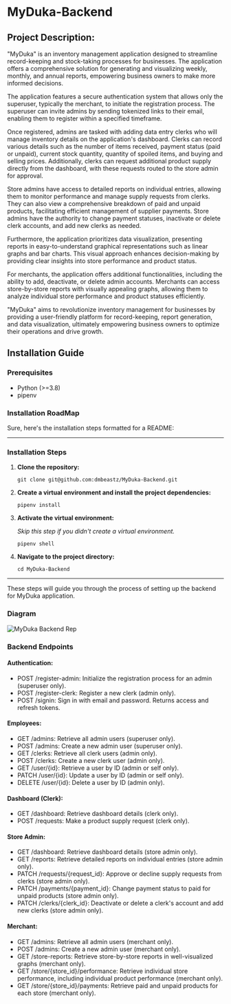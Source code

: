 # MyDuka-Backend
## Project Description: 

"MyDuka" is an inventory management application designed to streamline record-keeping and stock-taking processes for businesses. The application offers a comprehensive solution for generating and visualizing weekly, monthly, and annual reports, empowering business owners to make more informed decisions.

The application features a secure authentication system that allows only the superuser, typically the merchant, to initiate the registration process. The superuser can invite admins by sending tokenized links to their email, enabling them to register within a specified timeframe.

Once registered, admins are tasked with adding data entry clerks who will manage inventory details on the application's dashboard. Clerks can record various details such as the number of items received, payment status (paid or unpaid), current stock quantity, quantity of spoiled items, and buying and selling prices. Additionally, clerks can request additional product supply directly from the dashboard, with these requests routed to the store admin for approval.

Store admins have access to detailed reports on individual entries, allowing them to monitor performance and manage supply requests from clerks. They can also view a comprehensive breakdown of paid and unpaid products, facilitating efficient management of supplier payments. Store admins have the authority to change payment statuses, inactivate or delete clerk accounts, and add new clerks as needed.

Furthermore, the application prioritizes data visualization, presenting reports in easy-to-understand graphical representations such as linear graphs and bar charts. This visual approach enhances decision-making by providing clear insights into store performance and product status.

For merchants, the application offers additional functionalities, including the ability to add, deactivate, or delete admin accounts. Merchants can access store-by-store reports with visually appealing graphs, allowing them to analyze individual store performance and product statuses efficiently.

"MyDuka" aims to revolutionize inventory management for businesses by providing a user-friendly platform for record-keeping, report generation, and data visualization, ultimately empowering business owners to optimize their operations and drive growth.

## Installation Guide
### Prerequisites

- Python (>=3.8)
- pipenv 

### Installation RoadMap
Sure, here's the installation steps formatted for a README:

---

### Installation Steps

1. **Clone the repository:**

    ```
    git clone git@github.com:dmbeastz/MyDuka-Backend.git
    ```

2. **Create a virtual environment and install the project dependencies:**

    ```
    pipenv install
    ```

3. **Activate the virtual environment:**

    *Skip this step if you didn't create a virtual environment.*

    ```
    pipenv shell
    ```

4. **Navigate to the project directory:**

    ```
    cd MyDuka-Backend
    ```

--- 

These steps will guide you through the process of setting up the backend for MyDuka application.

### Diagram

![MyDuka Backend Rep](https://github.com/dmbeastz/MyDuka-Backend/assets/145768413/2426c2b3-2d2b-409e-bdec-d5e38f23caa4)


### Backend Endpoints
#### Authentication:
- POST /register-admin: Initialize the registration process for an admin (superuser only).
- POST /register-clerk: Register a new clerk (admin only).
- POST /signin: Sign in with email and password. Returns access and refresh tokens.

#### Employees:
- GET /admins: Retrieve all admin users (superuser only).
- POST /admins: Create a new admin user (superuser only).
- GET /clerks: Retrieve all clerk users (admin only).
- POST /clerks: Create a new clerk user (admin only).
- GET /user/{id}: Retrieve a user by ID (admin or self only).
- PATCH /user/{id}: Update a user by ID (admin or self only).
- DELETE /user/{id}: Delete a user by ID (admin only).

#### Dashboard (Clerk):
- GET /dashboard: Retrieve dashboard details (clerk only).
- POST /requests: Make a product supply request (clerk only).

#### Store Admin:
- GET /dashboard: Retrieve dashboard details (store admin only).
- GET /reports: Retrieve detailed reports on individual entries (store admin only).
- PATCH /requests/{request_id}: Approve or decline supply requests from clerks (store admin only).
- PATCH /payments/{payment_id}: Change payment status to paid for unpaid products (store admin only).
- PATCH /clerks/{clerk_id}: Deactivate or delete a clerk's account and add new clerks (store admin only).

#### Merchant:
- GET /admins: Retrieve all admin users (merchant only).
- POST /admins: Create a new admin user (merchant only).
- GET /store-reports: Retrieve store-by-store reports in well-visualized graphs (merchant only).
- GET /store/{store_id}/performance: Retrieve individual store performance, including individual product performance (merchant only).
- GET /store/{store_id}/payments: Retrieve paid and unpaid products for each store (merchant only).




